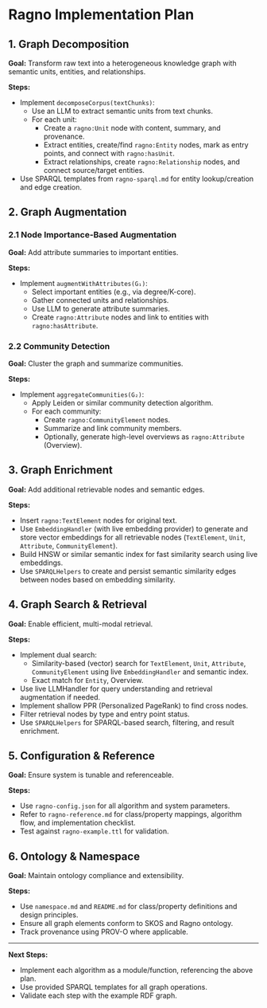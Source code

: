 # Ragno Implementation Plan

## 1. Graph Decomposition

**Goal:** Transform raw text into a heterogeneous knowledge graph with semantic units, entities, and relationships.

**Steps:**
- Implement `decomposeCorpus(textChunks)`:
  - Use an LLM to extract semantic units from text chunks.
  - For each unit:
    - Create a `ragno:Unit` node with content, summary, and provenance.
    - Extract entities, create/find `ragno:Entity` nodes, mark as entry points, and connect with `ragno:hasUnit`.
    - Extract relationships, create `ragno:Relationship` nodes, and connect source/target entities.
- Use SPARQL templates from `ragno-sparql.md` for entity lookup/creation and edge creation.

## 2. Graph Augmentation

### 2.1 Node Importance-Based Augmentation

**Goal:** Add attribute summaries to important entities.

**Steps:**
- Implement `augmentWithAttributes(G₁)`:
  - Select important entities (e.g., via degree/K-core).
  - Gather connected units and relationships.
  - Use LLM to generate attribute summaries.
  - Create `ragno:Attribute` nodes and link to entities with `ragno:hasAttribute`.

### 2.2 Community Detection

**Goal:** Cluster the graph and summarize communities.

**Steps:**
- Implement `aggregateCommunities(G₂)`:
  - Apply Leiden or similar community detection algorithm.
  - For each community:
    - Create `ragno:CommunityElement` nodes.
    - Summarize and link community members.
    - Optionally, generate high-level overviews as `ragno:Attribute` (Overview).

## 3. Graph Enrichment

**Goal:** Add additional retrievable nodes and semantic edges.

**Steps:**
- Insert `ragno:TextElement` nodes for original text.
- Use `EmbeddingHandler` (with live embedding provider) to generate and store vector embeddings for all retrievable nodes (`TextElement`, `Unit`, `Attribute`, `CommunityElement`).
- Build HNSW or similar semantic index for fast similarity search using live embeddings.
- Use `SPARQLHelpers` to create and persist semantic similarity edges between nodes based on embedding similarity.

## 4. Graph Search & Retrieval

**Goal:** Enable efficient, multi-modal retrieval.

**Steps:**
- Implement dual search:
  - Similarity-based (vector) search for `TextElement`, `Unit`, `Attribute`, `CommunityElement` using live `EmbeddingHandler` and semantic index.
  - Exact match for `Entity`, Overview.
- Use live LLMHandler for query understanding and retrieval augmentation if needed.
- Implement shallow PPR (Personalized PageRank) to find cross nodes.
- Filter retrieval nodes by type and entry point status.
- Use `SPARQLHelpers` for SPARQL-based search, filtering, and result enrichment.

## 5. Configuration & Reference

**Goal:** Ensure system is tunable and referenceable.

**Steps:**
- Use `ragno-config.json` for all algorithm and system parameters.
- Refer to `ragno-reference.md` for class/property mappings, algorithm flow, and implementation checklist.
- Test against `ragno-example.ttl` for validation.

## 6. Ontology & Namespace

**Goal:** Maintain ontology compliance and extensibility.

**Steps:**
- Use `namespace.md` and `README.md` for class/property definitions and design principles.
- Ensure all graph elements conform to SKOS and Ragno ontology.
- Track provenance using PROV-O where applicable.

---

**Next Steps:**
- Implement each algorithm as a module/function, referencing the above plan.
- Use provided SPARQL templates for all graph operations.
- Validate each step with the example RDF graph.
